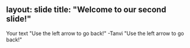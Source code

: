 layout: slide
title: "Welcome to our second slide!"
---
Your text
"Use the left arrow to go back!" -Tanvi
"Use the left arrow to go back!"
